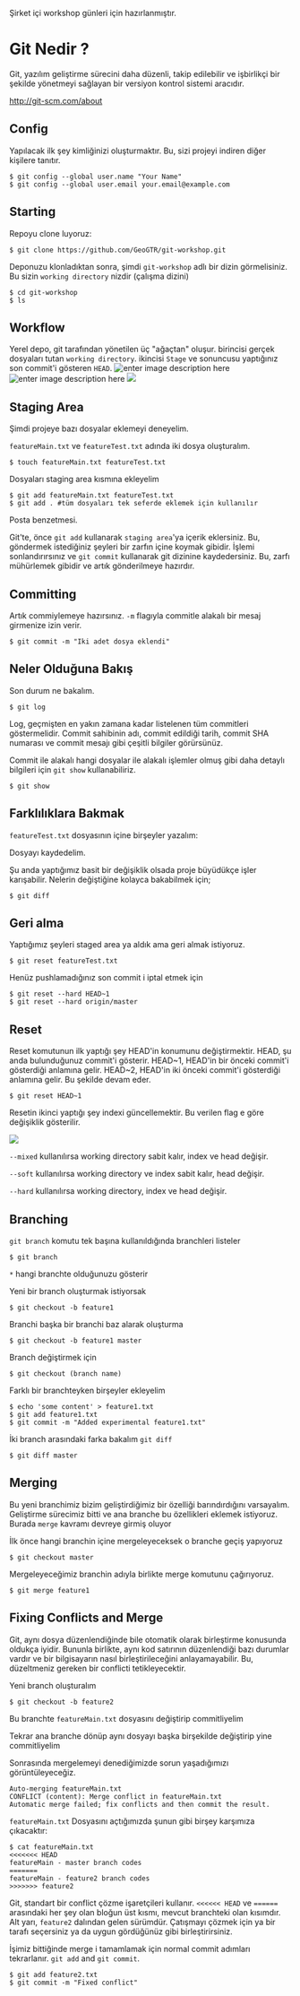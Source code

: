 Şirket içi workshop günleri için hazırlanmıştır.

Git Nedir ?
=============

Git, yazılım geliştirme sürecini daha düzenli, takip edilebilir ve işbirlikçi bir şekilde yönetmeyi sağlayan bir versiyon kontrol sistemi aracıdır.

<a href="http://git-scm.com/about">http://git-scm.com/about</a>

Config
-----

Yapılacak ilk şey kimliğinizi oluşturmaktır. Bu, sizi projeyi indiren diğer kişilere tanıtır.

    $ git config --global user.name "Your Name"
    $ git config --global user.email your.email@example.com

Starting 
---------------------

Repoyu clone luyoruz:

    $ git clone https://github.com/GeoGTR/git-workshop.git

Deponuzu klonladıktan sonra, şimdi `git-workshop` adlı bir dizin görmelisiniz. Bu sizin `working directory` nizdir (çalışma dizini) 

    $ cd git-workshop
    $ ls
Workflow
----------------
Yerel depo, git tarafından yönetilen üç "ağaçtan" oluşur. birincisi gerçek dosyaları tutan `working directory`. ikincisi `Stage` ve sonuncusu yaptığınız son commit'i gösteren `HEAD`.
![enter image description here](https://rogerdudler.github.io/git-guide/img/trees.png)
![enter image description here](https://champlintechnologiesllc.com/wp-content/uploads/2017/07/git-basic_600x492.jpg)
![](https://www.bitdegree.org/learn/storage/media/images/dfa373a7-2928-42c6-b031-27f58d6ea8d1.png)

Staging Area
----------------

Şimdi projeye bazı dosyalar eklemeyi deneyelim.

`featureMain.txt` ve `featureTest.txt` adında iki dosya oluşturalım.

    $ touch featureMain.txt featureTest.txt

Dosyaları staging area kısmına ekleyelim 

    $ git add featureMain.txt featureTest.txt
    $ git add . #tüm dosyaları tek seferde eklemek için kullanılır
    
Posta benzetmesi.

Git'te, önce `git add` kullanarak `staging area`'ya içerik eklersiniz. Bu, göndermek istediğiniz şeyleri bir zarfın içine koymak gibidir. İşlemi sonlandırırsınız ve `git commit` kullanarak git dizinine kaydedersiniz. Bu, zarfı mühürlemek gibidir ve artık gönderilmeye hazırdır.

Committing
----------

Artık commiylemeye hazırsınız. `-m` flagıyla commitle alakalı bir mesaj girmenize izin verir.

    $ git commit -m "Iki adet dosya eklendi"

Neler Olduğuna Bakış
----------------------------

Son durum ne bakalım.

    $ git log

Log, geçmişten en yakın zamana kadar listelenen tüm commitleri göstermelidir. Commit sahibinin adı, commit edildiği tarih, commit SHA numarası ve commit mesajı gibi çeşitli bilgiler görürsünüz.

Commit ile alakalı hangi dosyalar ile alakalı işlemler olmuş gibi daha detaylı bilgileri için `git show` kullanabiliriz.

    $ git show

Farklılıklara Bakmak
----------------------

 `featureTest.txt` dosyasının içine birşeyler yazalım:

Dosyayı kaydedelim. 

Şu anda yaptığımız basit bir değişiklik olsada proje büyüdükçe işler karışabilir. Nelerin değiştiğine kolayca bakabilmek için;

    $ git diff

Geri alma
-------

Yaptığımız şeyleri staged area ya aldık ama geri almak istiyoruz.

    $ git reset featureTest.txt
    
 Henüz pushlamadığınız son commit i iptal etmek için

    
    $ git reset --hard HEAD~1
    $ git reset --hard origin/master

Reset
-------
Reset komutunun ilk yaptığı şey HEAD'in konumunu değiştirmektir. HEAD, şu anda bulunduğunuz commit'i gösterir. HEAD~1, HEAD'in bir önceki commit'i gösterdiği anlamına gelir. HEAD~2, HEAD'in iki önceki commit'i gösterdiği anlamına gelir. Bu şekilde devam eder. 

    $ git reset HEAD~1

Resetin ikinci yaptığı şey indexi güncellemektir. Bu verilen flag e göre değişiklik gösterilir. 

![](https://i.stack.imgur.com/iu0at.png)


`--mixed` kullanılırsa working directory sabit kalır, index ve head değişir.

`--soft` kullanılırsa working directory ve index sabit kalır, head değişir.

`--hard` kullanılırsa working directory, index ve head değişir.



Branching
---------

 `git branch` komutu tek başına kullanıldığında branchleri listeler

    $ git branch

`*` hangi branchte olduğunuzu gösterir

Yeni bir branch oluşturmak istiyorsak

    $ git checkout -b feature1
   
Branchi başka bir branchi baz alarak oluşturma

    $ git checkout -b feature1 master

Branch değiştirmek için

    $ git checkout (branch name)

Farklı bir branchteyken birşeyler ekleyelim

    $ echo 'some content' > feature1.txt
    $ git add feature1.txt
    $ git commit -m "Added experimental feature1.txt"

İki branch arasındaki farka bakalım `git diff`

    $ git diff master


Merging
-------

Bu yeni branchimiz bizim geliştirdiğimiz bir özelliği barındırdığını varsayalım. Geliştirme sürecimiz bitti ve ana branche bu özellikleri eklemek istiyoruz. Burada `merge` kavramı devreye girmiş oluyor

İlk önce hangi branchin içine mergeleyeceksek o branche geçiş yapıyoruz

    $ git checkout master

Mergeleyeceğimiz branchin adıyla birlikte merge komutunu çağırıyoruz.

    $ git merge feature1


Fixing Conflicts and Merge 
---------------

Git, aynı dosya düzenlendiğinde bile otomatik olarak birleştirme konusunda oldukça iyidir. Bununla birlikte, aynı kod satırının düzenlendiği bazı durumlar vardır ve bir bilgisayarın nasıl birleştirileceğini anlayamayabilir. Bu, düzeltmeniz gereken bir conflicti tetikleyecektir.

Yeni branch oluşturalım

    $ git checkout -b feature2

Bu branchte `featureMain.txt` dosyasını değiştirip commitliyelim

Tekrar ana branche dönüp aynı dosyayı başka birşekilde değiştirip yine commitliyelim

Sonrasında mergelemeyi denediğimizde sorun yaşadığımızı görüntüleyeceğiz.

    Auto-merging featureMain.txt
    CONFLICT (content): Merge conflict in featureMain.txt
    Automatic merge failed; fix conflicts and then commit the result.

`featureMain.txt` Dosyasını açtığımızda şunun gibi birşey karşımıza çıkacaktır:

    $ cat featureMain.txt
    <<<<<<< HEAD
    featureMain - master branch codes
    =======
    featureMain - feature2 branch codes
    >>>>>>> feature2


Git, standart bir conflict çözme işaretçileri kullanır. `<<<<<< HEAD` ve `======` arasındaki her şey olan bloğun üst kısmı, mevcut branchteki olan kısımdır. Alt yarı, `feature2` dalından gelen sürümdür. Çatışmayı çözmek için ya bir tarafı seçersiniz ya da uygun gördüğünüz gibi birleştirirsiniz.

İşimiz bittiğinde merge i tamamlamak için normal commit adımları tekrarlanır.
`git add` and `git commit`.

    $ git add feature2.txt
    $ git commit -m "Fixed conflict"
